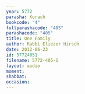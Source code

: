```yaml
---
year: 5772
parasha: Korach
bookcode: "4"
fullparashacode: "405"
parashacode: "405"
title: One Family
author: Rabbi Eliezer Hirsch
date: 2012-06-23
id: 57724051
filename: 5772-405-1
layout: audio
moment: 
shabbat: 
occasion: 
---
```

